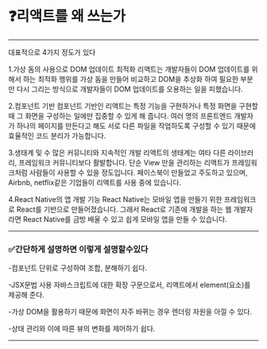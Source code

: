 # ❓리액트를 왜 쓰는가

---

대표적으로 4가지 정도가 있다

1.가상 돔의 사용으로 DOM 업데이트 최적화
리액트는 개발자들이 DOM 업데이트를 위해서 하는 최적화 행위를 가상 돔을 만들어 비교하고 DOM을 추상화 하여 필요한 부분만 다시 그리는 방식으로 개발자들이 DOM 업데이트를 오용하는 일을 피했습니다.

2.컴포넌트 기반
컴포넌트 기반인 리액트는 특정 기능을 구현하거나 특정 화면을 구현할 때 그 화면을 구성하는 일에만 집중할 수 있게 해 줍니다. 여러 명의 프론트엔드 개발자가 하나의 페이지를 만든다고 해도 서로 다른 파일을 작업하도록 구성할 수 있기 때문에 효율적인 코드 분리가 가능합니다.

3.생태계 및 수 많은 커뮤니티와 지속적인 개발
리액트의 생태계는 여타 다른 라이브러리, 프레임워크 커뮤니티보다 활발합니다. 단순 View 만을 관리하는 리액트가 프레임워크처럼 사람들이 사용할 수 있을 정도입니다. 페이스북이 만들었고 주도하고 있으며, Airbnb, netflix같은 기업들이 리액트를 사용 중에 있습니다.

4.React Native의 앱 개발 기능
React Native는 모바일 앱을 만들기 위한 프레임워크로 React를 기반으로 만들어졌습니다. 그래서 React로 기존에 개발을 하는 웹 개발자라면 React Native를 금방 배울 수 있고 쉽게 모바일 앱을 만들 수 있습니다.

---

### ✅간단하게 설명하면 이렇게 설명할수있다

-컴포넌트 단위로 구성하여 조합, 분해하기 쉽다.

-JSX문법 사용 자바스크립트에 대한 확장 구문으로서, 리액트에서 element(요소)를 제공해 준다.

-가상 DOM을 활용하기 때문에 화면이 자주 바뀌는 경우 렌더링 자원을 아낄 수 있다.

-상태 관리와 이에 따른 뷰의 변화를 제어하기 쉽다.

---
